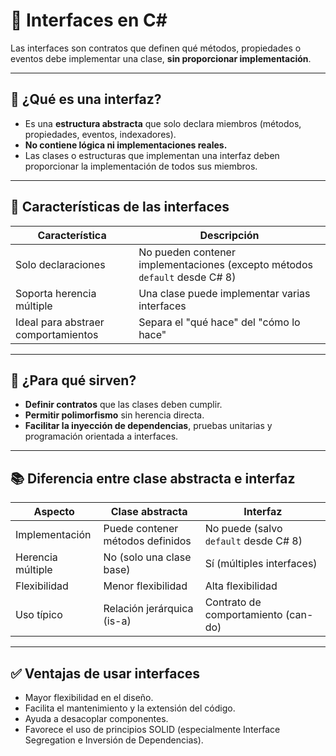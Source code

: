 # 🔌 Interfaces en C#

Las interfaces son contratos que definen qué métodos, propiedades o eventos debe implementar una clase, **sin proporcionar implementación**.

---

## 🔹 ¿Qué es una interfaz?

- Es una **estructura abstracta** que solo declara miembros (métodos, propiedades, eventos, indexadores).
- **No contiene lógica ni implementaciones reales.**
- Las clases o estructuras que implementan una interfaz deben proporcionar la implementación de todos sus miembros.

---

## 🧱 Características de las interfaces

| Característica                   | Descripción                                                                 |
|----------------------------------|-----------------------------------------------------------------------------|
| Solo declaraciones               | No pueden contener implementaciones (excepto métodos `default` desde C# 8) |
| Soporta herencia múltiple       | Una clase puede implementar varias interfaces                              |
| Ideal para abstraer comportamientos | Separa el "qué hace" del "cómo lo hace"                                 |

---

## 🔧 ¿Para qué sirven?

- **Definir contratos** que las clases deben cumplir.
- **Permitir polimorfismo** sin herencia directa.
- **Facilitar la inyección de dependencias**, pruebas unitarias y programación orientada a interfaces.

---

## 📚 Diferencia entre clase abstracta e interfaz

| Aspecto               | Clase abstracta                  | Interfaz                                |
|------------------------|----------------------------------|------------------------------------------|
| Implementación         | Puede contener métodos definidos | No puede (salvo `default` desde C# 8)    |
| Herencia múltiple      | No (solo una clase base)         | Sí (múltiples interfaces)                |
| Flexibilidad           | Menor flexibilidad               | Alta flexibilidad                        |
| Uso típico             | Relación jerárquica (is-a)       | Contrato de comportamiento (can-do)      |

---

## ✅ Ventajas de usar interfaces

- Mayor flexibilidad en el diseño.
- Facilita el mantenimiento y la extensión del código.
- Ayuda a desacoplar componentes.
- Favorece el uso de principios SOLID (especialmente Interface Segregation e Inversión de Dependencias).
